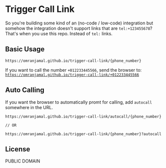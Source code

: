 # Trigger Call Link

So you're building some kind of an (no-code / low-code) integration but somehow
the integration doesn't support links that are `tel:+123455678`? That's when you
use this repo. Instead of `tel:` links.


## Basic Usage
```
https://omranjamal.github.io/trigger-call-link/{phone_number}
```

If you want to call the number `+012233445566`, send the
browser to: [`https://omranjamal.github.io/trigger-call-link/+012233445566`](https://omranjamal.github.io/trigger-call-link/+012233445566)

## Auto Calling

If you want the browser to automatically promt for calling, add `autocall` somewhere in the URL.

```
https://omranjamal.github.io/trigger-call-link/autocall/{phone_number}

// OR

https://omranjamal.github.io/trigger-call-link/{phone_number}?autocall
```

## License

PUBLIC DOMAIN
